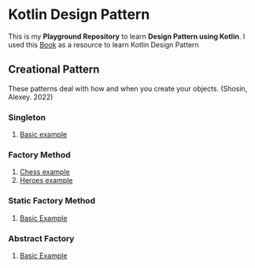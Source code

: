 ﻿# Kotlin Design Pattern

This is my **Playground Repository** to learn **Design Pattern using Kotlin**.
I used this [Book](https://www.packtpub.com/product/kotlin-design-patterns-and-best-practices-second-edition/9781801815727?utm_source=github&utm_medium=repository&utm_campaign=9781801815727) as a resource to learn Kotlin Design Pattern

## Creational Pattern
These patterns deal with how and when you create your objects. (Shosin, Alexey. 2022)

### Singleton

 1. [Basic example](https://github.com/charelsamuel/kotlin-design-pattern/blob/main/src/main/kotlin/creational/pattern/SingletonExample.kt)

### Factory Method

 1. [Chess example](https://github.com/charelsamuel/kotlin-design-pattern/tree/main/src/main/kotlin/creational/pattern/chess/factory/example)
 2. [Heroes example](https://github.com/charelsamuel/kotlin-design-pattern/tree/main/src/main/kotlin/creational/pattern/hero/factory/example)

### Static Factory Method
 1. [Basic Example](https://github.com/charelsamuel/kotlin-design-pattern/blob/main/src/main/kotlin/creational/pattern/StaticFactoryExample.kt)

### Abstract Factory
 1. [Basic Example](https://github.com/charelsamuel/kotlin-design-pattern/tree/main/src/main/kotlin/creational/pattern/basic/abstractFactory/example)